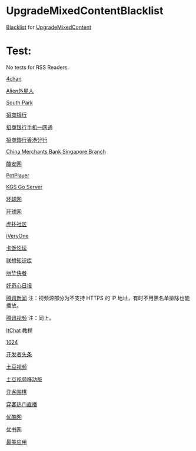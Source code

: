 # UpgradeMixedContentBlacklist

[Blacklist](https://raw.githubusercontent.com/ivysrono/UpgradeMixedContentBlacklist/master/Blacklist.json) for [UpgradeMixedContent](https://github.com/gloomy-ghost/UpgradeMixedContent)

# Test:

No tests for RSS Readers.

[4chan](https://www.4chan.org/)

[Alien外星人](https://www.aliengu.com/)

[South Park](https://southpark.cc.com/)

[招商银行](https://www.cmbchina.com/cmbinfo/)

[招商银行手机一网通](https://m.cmbchina.com/Default.aspx)

[招商銀行香港分行](https://hk.cmbchina.com/)

[China Merchants Bank Singapore Branch](https://sg.cmbchina.com/)

[酷安网](https://coolapk.com/apk/com.oasisfeng.greenify)

[PotPlayer](https://potplayer.daum.net/)

[KGS Go Server](https://www.gokgs.com/)

[环球网](https://m.huanqiu.com/r/MV8wXzg3MTg4MDZfMTQyNV8xNDU4MTE0NTQw)

[环球网](https://w.huanqiu.com/r/MV8wXzg3MTg4MDZfMTQyNV8xNDU4MTE0NTQw)

[虎扑社区](https://bbs.hupu.com/19247804.html)

[iVeryOne](https://beta.ivery.one/Feed)

[卡饭论坛](https://bbs.kafan.cn/thread-2102542-3-1.html)

[联想知识库](https://iknow.lenovo.com.cn/detail/dc_153184.html)

[丽华快餐](https://www.lihua.com/)

[好奇心日报](https://www.qdaily.com/)

[腾讯新闻](https://view.inews.qq.com/a/TEC2016121302749602) 注：视频源部分为不支持 HTTPS 的 IP 地址，有时不用黑名单排除也能播放。

[腾讯视频](https://v.qq.com/x/page/u0115g0auru.html)  注：同上。

[ItChat 教程](https://itchat.readthedocs.io/zh/latest/tutorial/tutorial0/)

[1024](https://www.t66y.com/htm_data/4/1702/2266673.html)

[开发者头条](https://toutiao.io/posts/48x2bx/preview)

[土豆视频](https://new-play.tudou.com/v/XMzU4MTg5NTg3Mg.html)

[土豆视频移动版](https://compaign.tudou.com/v/XMzU4MTg5NTg3Mg)

[弈客围棋](https://www.yikeweiqi.com/news/topline/28624/)

[弈客热门直播](https://share.yikeweiqi.com/golive/livelist)

[优酷网](https://v.youku.com/v_show/id_XNjQ1OTkxMDcy.html)

[优书网](https://www.yousuu.com/)

[最美应用](https://zuimeia.com/app/5421/)
